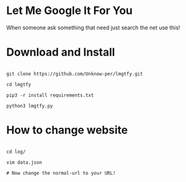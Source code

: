 # Let Me Google It For You

When someone ask something that need just search the net use this!

# Download and Install

```

git clone https://github.com/Unknow-per/lmgtfy.git

cd lmgtfy

pip3 -r install requirements.txt

python3 lmgtfy.py

```

# How to change website

```

cd log/

vim data.json

# Now change the normal-url to your URL!

```
